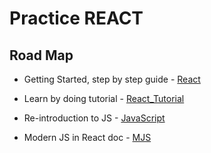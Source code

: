 # Practice REACT

## Road Map

* Getting Started, step by step guide - [React](https://reactjs.org/docs/getting-started.html)
* Learn by doing tutorial - [React_Tutorial](https://reactjs.org/tutorial/tutorial.html#before-we-start-the-tutorial)

* Re-introduction to JS - [JavaScript](https://developer.mozilla.org/en-US/docs/Web/JavaScript/A_re-introduction_to_JavaScript)
* Modern JS in React doc - [MJS](https://gist.github.com/gaearon/683e676101005de0add59e8bb345340c)